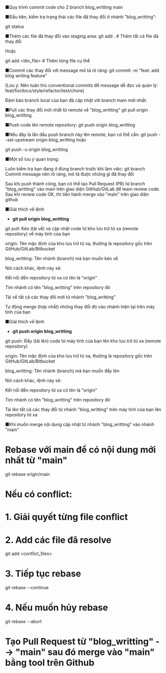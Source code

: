 ■Quy trình commit code cho 2 branch
blog_writting
main

■Đầu tiên, kiểm tra trạng thái các file đã thay đổi ở nhánh "blog_writting":

git status

■Thêm các file đã thay đổi vào staging area:
git add .           # Thêm tất cả file đã thay đổi

Hoặc

git add <tên_file>  # Thêm từng file cụ thể

■Commit các thay đổi với message mô tả rõ ràng:
git commit -m "feat: add blog writing feature"

(Lưu ý: Nên tuân thủ conventional commits để message dễ đọc và quản lý: feat/fix/docs/style/refactor/test/chore)

Đảm bảo branch local của bạn đã cập nhật với branch main mới nhất:

■Pull các thay đổi mới nhất từ remote về "blog_writting"
git pull origin blog_writting

■Push code lên remote repository:
git push origin blog_writting

■Nếu đây là lần đầu push branch này lên remote, bạn có thể cần:
git push --set-upstream origin blog_writting
hoặc

git push -u origin blog_writting

■Một số lưu ý quan trọng:

Luôn kiểm tra bạn đang ở đúng branch trước khi làm việc:
git branch
Commit message nên rõ ràng, mô tả được những gì đã thay đổi

Sau khi push thành công, bạn có thể tạo Pull Request (PR) từ branch "blog_writting"
vào main trên giao diện GitHub/GitLab để team review code.
Sau khi review code OK, thì tiến hành merge vào "main" trên giao diện github

■Giải thích về lệnh
- **git pull origin blog_writting**

git pull: Kéo (tải về) và cập nhật code từ kho lưu trữ từ xa (remote repository) về máy tính của bạn

origin: Tên mặc định của kho lưu trữ từ xa, thường là repository gốc trên GitHub/GitLab/Bitbucket

blog_writting: Tên nhánh (branch) mà bạn muốn kéo về

Nói cách khác, lệnh này sẽ:

Kết nối đến repository từ xa có tên là "origin"

Tìm nhánh có tên "blog_writting" trên repository đó

Tải về tất cả các thay đổi mới từ nhánh "blog_writting"

Tự động merge (hợp nhất) những thay đổi đó vào nhánh hiện tại trên máy tính của bạn


■Giải thích về lệnh
- **git push origin blog_writting**

git push: Đẩy (tải lên) code từ máy tính của bạn lên kho lưu trữ từ xa (remote repository)

origin: Tên mặc định của kho lưu trữ từ xa, thường là repository gốc trên GitHub/GitLab/Bitbucket

blog_writting: Tên nhánh (branch) mà bạn muốn đẩy lên

Nói cách khác, lệnh này sẽ:

Kết nối đến repository từ xa có tên là "origin"

Tìm nhánh có tên "blog_writting" trên repository đó

Tải lên tất cả các thay đổi từ nhánh "blog_writting" trên máy tính của bạn lên repository từ xa


■Khi muốn merge nội dung cập nhật từ nhánh "blog_writting" vào nhánh "main"
# Rebase với main để có nội dung mới nhất từ "main"
git rebase origin/main

# Nếu có conflict:
# 1. Giải quyết từng file conflict
# 2. Add các file đã resolve
git add <conflict_files>
# 3. Tiếp tục rebase
git rebase --continue
# 4. Nếu muốn hủy rebase
git rebase --abort

# Tạo Pull Request từ "blog_writting" --> "main" sau đó merge vào "main" bằng tool trên Github
